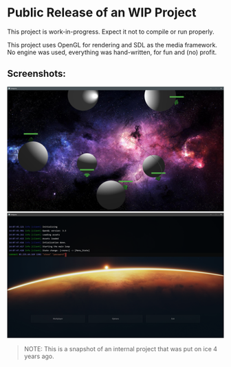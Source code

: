 # Public Release of an WIP Project

This project is work-in-progress. Expect it not to compile or run properly.

This project uses OpenGL for rendering and SDL as the media framework. No engine was used, everything was hand-written, for fun and (no) profit.

## Screenshots:
![](./misc/screenshots/aim_guide_tiny_planets.PNG)
![](./misc/screenshots/console.PNG)

> NOTE: This is a snapshot of an internal project that was put on ice 4 years ago.
